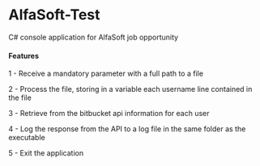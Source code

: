 # AlfaSoft-Test

C# console application for AlfaSoft job opportunity

<H4> Features </H4>

1 - Receive a mandatory parameter with a full path to a file

2 - Process the file, storing in a variable each username line contained in the file

3 - Retrieve from the bitbucket api information for each user

4 - Log the response from the API to a log file in the same folder as the executable

5 - Exit the application
